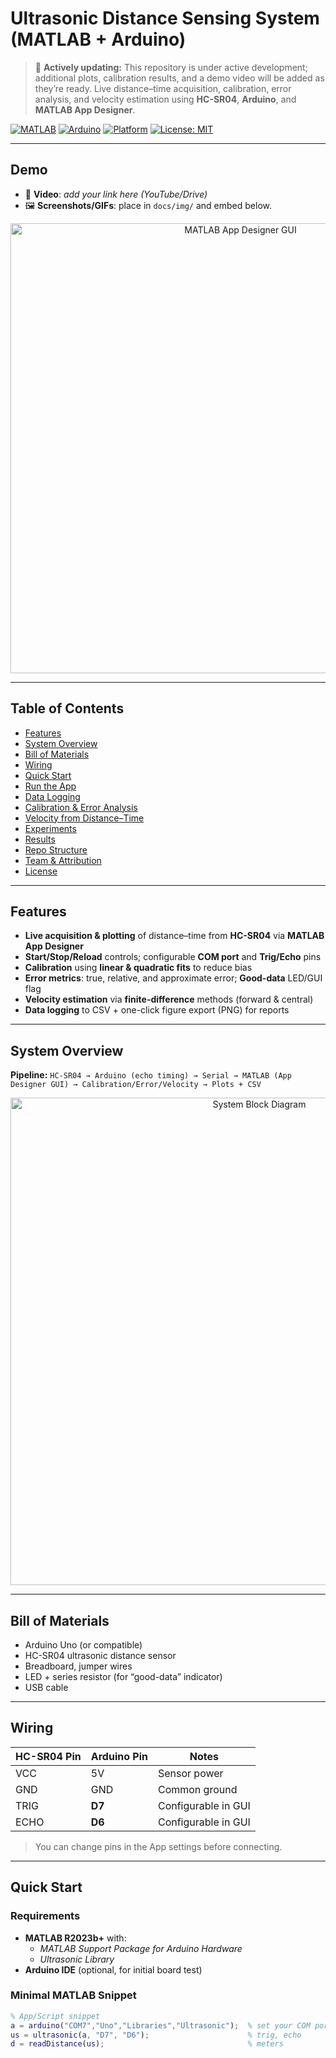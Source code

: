 # Ultrasonic Distance Sensing System (MATLAB + Arduino)

> 🚧 **Actively updating:** This repository is under active development; additional plots, calibration results, and a demo video will be added as they’re ready.
> Live distance–time acquisition, calibration, error analysis, and velocity estimation using **HC-SR04**, **Arduino**, and **MATLAB App Designer**.

[![MATLAB](https://img.shields.io/badge/MATLAB-R2023b%2B-orange.svg)](#)
[![Arduino](https://img.shields.io/badge/Arduino-HC--SR04-blue.svg)](#)
[![Platform](https://img.shields.io/badge/OS-Windows%20%7C%20macOS%20%7C%20Linux-lightgrey.svg)](#)
[![License: MIT](https://img.shields.io/badge/License-MIT-green.svg)](#license)

---

## Demo

- 🎥 **Video**: _add your link here (YouTube/Drive)_  
- 🖼️ **Screenshots/GIFs**: place in `docs/img/` and embed below.

<p align="center">
  <img src="docs/img/gui_overview.png" alt="MATLAB App Designer GUI" width="720"/>
</p>

---

## Table of Contents
- [Features](#features)
- [System Overview](#system-overview)
- [Bill of Materials](#bill-of-materials)
- [Wiring](#wiring)
- [Quick Start](#quick-start)
- [Run the App](#run-the-app)
- [Data Logging](#data-logging)
- [Calibration & Error Analysis](#calibration--error-analysis)
- [Velocity from Distance–Time](#velocity-from-distance–time)
- [Experiments](#experiments)
- [Results](#results)
- [Repo Structure](#repo-structure)
- [Team & Attribution](#team--attribution)
- [License](#license)

---

## Features
- **Live acquisition & plotting** of distance–time from **HC-SR04** via **MATLAB App Designer**
- **Start/Stop/Reload** controls; configurable **COM port** and **Trig/Echo** pins
- **Calibration** using **linear & quadratic fits** to reduce bias
- **Error metrics**: true, relative, and approximate error; **Good-data** LED/GUI flag
- **Velocity estimation** via **finite-difference** methods (forward & central)
- **Data logging** to CSV + one-click figure export (PNG) for reports

---

## System Overview

**Pipeline:** `HC-SR04 → Arduino (echo timing) → Serial → MATLAB (App Designer GUI) → Calibration/Error/Velocity → Plots + CSV`

<p align="center">
  <img src="docs/img/system_block_diagram.png" alt="System Block Diagram" width="780"/>
</p>

---

## Bill of Materials
- Arduino Uno (or compatible)
- HC-SR04 ultrasonic distance sensor
- Breadboard, jumper wires
- LED + series resistor (for “good-data” indicator)
- USB cable

---

## Wiring

| HC-SR04 Pin | Arduino Pin | Notes                  |
|-------------|-------------|------------------------|
| VCC         | 5V          | Sensor power           |
| GND         | GND         | Common ground          |
| TRIG        | **D7**      | Configurable in GUI    |
| ECHO        | **D6**      | Configurable in GUI    |

> You can change pins in the App settings before connecting.

---

## Quick Start

### Requirements
- **MATLAB R2023b+** with:
  - *MATLAB Support Package for Arduino Hardware*
  - *Ultrasonic Library*
- **Arduino IDE** (optional, for initial board test)

### Minimal MATLAB Snippet
```matlab
% App/Script snippet
a = arduino("COM7","Uno","Libraries","Ultrasonic");  % set your COM port
us = ultrasonic(a, "D7", "D6");                      % trig, echo
d = readDistance(us);                                % meters
